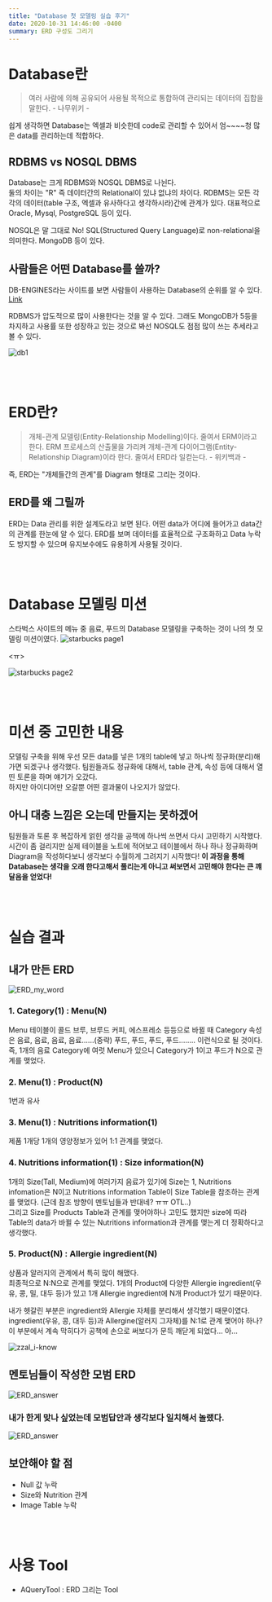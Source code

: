 ```yaml
---
title: "Database 첫 모델링 실습 후기"
date: 2020-10-31 14:46:00 -0400
summary: ERD 구성도 그리기
---
```



# Database란
 > 여러 사람에 의해 공유되어 사용될 목적으로 통합하여 관리되는 데이터의 집합을 말한다. - 나무위키 -

쉽게 생각하면 Database는 엑셀과 비슷한데 code로 관리할 수 있어서 엄~~~~청 많은 data를 관리하는데 적합하다.

## RDBMS vs NOSQL DBMS
Database는 크게 RDBMS와 NOSQL DBMS로 나뉜다.  
둘의 차이는 "R" 즉 데이터간의 Relational이 있냐 없냐의 차이다. RDBMS는 모든 각각의 데이터(table 구조, 엑셀과 유사하다고 생각하시라)간에 관계가 있다. 대표적으로 Oracle, Mysql, PostgreSQL 등이 있다.

NOSQL은 말 그대로 No! SQL(Structured Query Language)로 non-relational을 의미한다. MongoDB 등이 있다.

## 사람들은 어떤 Database를 쓸까?
DB-ENGINES라는 사이트를 보면 사람들이 사용하는 Database의 순위를 알 수 있다.  
[Link](https://db-engines.com/en/ranking)  

RDBMS가 압도적으로 많이 사용한다는 것을 알 수 있다. 그래도 MongoDB가 5등을 차지하고 사용률 또한 성장하고 있는 것으로 봐선 NOSQL도 점점 많이 쓰는 추세라고 볼 수 있다.

![db1](https://i.ibb.co/YT0D87h/db1.png)

<br><br>

# ERD란?
 >  개체-관계 모델링(Entity-Relationship Modelling)이다. 줄여서 ERM이라고 한다. ERM 프로세스의 산출물을 가리켜 개체-관계 다이어그램(Entity-Relationship Diagram)이라 한다. 줄여서 ERD라 일컫는다.   - 위키백과 -

즉, ERD는 "개체들간의 관계"를 Diagram 형태로 그리는 것이다.

## ERD를 왜 그릴까
ERD는 Data 관리를 위한 설계도라고 보면 된다. 어떤 data가 어디에 들어가고 data간의 관계를 한눈에 알 수 있다. ERD를 보며 데이터를 효율적으로 구조화하고 Data 누락도 방지할 수 있으며 유지보수에도 유용하게 사용될 것이다.

<br><br>

# Database 모델링 미션
스타벅스 사이트의 메뉴 중 음료, 푸드의 Database 모델링을 구축하는 것이 나의 첫 모델링 미션이였다.
![starbucks page1](https://i.ibb.co/SdbhrCt/db2.png)

<ㅠ>

![starbucks page2](https://i.ibb.co/WHfz1Kg/mission2.png)

<br><br>

# 미션 중 고민한 내용
모델링 구축을 위해 우선 모든 data를 넣은 1개의 table에 넣고 하나씩 정규화(분리)해가면 되겠구나 생각했다. 팀원들과도 정규화에 대해서, table 관계, 속성 등에 대해서 열띤 토론을 하며 얘기가 오갔다.  
하지만 아이디어만 오갈뿐 어떤 결과물이 나오지가 않았다.

## 아니 대충 느낌은 오는데 만들지는 못하겠어

팀원들과 토론 후 복잡하게 얽힌 생각을 공책에 하나씩 쓰면서 다시 고민하기 시작했다.
시간이 좀 걸리지만 실제 테이블을 노트에 적어보고 테이블에서 하나 하나 정규화하며 Diagram을 작성하다보니 생각보다 수월하게 그려지기 시작했다! **이 과정을 통해 Database는 생각을 오래 한다고해서 풀리는게 아니고 써보면서 고민해야 한다는 큰 꺠달음을 얻었다!**  


<br><br>

# 실습 결과
## 내가 만든 ERD
![ERD_my_word](https://i.ibb.co/L8hScLK/aquery1.png)

### 1. Category(1) : Menu(N)
Menu 테이블이 콜드 브루, 브루드 커피, 에스프레소 등등으로 바뀔 때 Category 속성은 음료, 음료, 음료, 음료......(중략) 푸드, 푸드, 푸드, 푸드........ 이런식으로 될 것이다.
즉, 1개의 음료 Category에 여럿 Menu가 있으니 Category가 1이고 푸드가 N으로 관계를 맺었다.
### 2. Menu(1) : Product(N)
1번과 유사
### 3. Menu(1) : Nutritions information(1)
제품 1개당 1개의 영양정보가 있어 1:1 관계를 맺었다.
### 4. Nutritions information(1) : Size information(N)
1개의 Size(Tall, Medium)에 여러가지 음료가 있기에 Size는 1, Nutritions infomation은 N이고 Nutritions information Table이 Size Table을 참조하는 관계를 맺었다. (근데 참조 방향이 멘토님들과 반대네? ㅠㅠ OTL..)  
그리고 Size를 Products Table과 관계를 맺어야하나 고민도 했지만 size에 따라 Table의 data가 바뀔 수 있는 Nutritions information과 관계를 맺는게 더 정확하다고 생각했다.  

### 5. Product(N) : Allergie ingredient(N)
상품과 알러지의 관계에서 특히 많이 해맸다.  
최종적으로 N:N으로 관계를 맺었다. 1개의 Product에 다양한 Allergie ingredient(우유, 콩, 밀, 대두 등)가 있고 1개 Allergie ingredient에 N개 Product가 있기 때문이다.  

내가 헷갈린 부분은 ingredient와 Allergie 자체를 분리해서 생각했기 때문이였다. ingredient(우유, 콩, 대두 등)과 Allergine(알러지 그자체)를 N:1로 관계 맺어야 하나? 이 부분에서 계속 막히다가 공책에 손으로 써보다가 문득 깨닫게 되었다... 아... 

![zzal_i-know](https://i.ibb.co/wWTX6MG/z-iknow.png)




## 멘토님들이 작성한 모범 ERD
![ERD_answer](https://i.ibb.co/80BZp0N/aquery2.png)


### 내가 한게 맞나 싶었는데 모범답안과 생각보다 일치해서 놀랬다.

![ERD_answer](https://post-phinf.pstatic.net/MjAxNzA0MThfMjky/MDAxNDkyNTA3ODU4NjIx.RWGl9kbKtTl4FQQ0gKmqLV0lujL_d9xuBp_uJFyntBEg.Ntb3HaPV_j8DFscnmbaNd8YZTSPZsstE1rxAuGQTyO8g.JPEG/image_3925736431492507796212.jpg?type=w1200)


## 보안해야 할 점
- Null 값 누락
- Size와 Nutrition 관계
- Image Table 누락


<br><br>

# 사용 Tool
- AQueryTool : ERD 그리는 Tool